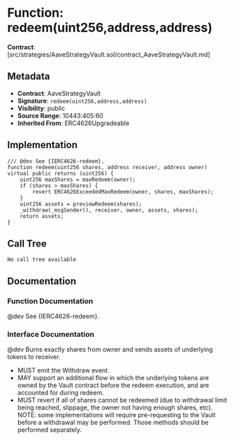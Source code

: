 # Function: redeem(uint256,address,address)

**Contract**: [src/strategies/AaveStrategyVault.sol/contract_AaveStrategyVault.md]

## Metadata

- **Contract**: AaveStrategyVault
- **Signature**: `redeem(uint256,address,address)`
- **Visibility**: public
- **Source Range**: 10443:405:60
- **Inherited From**: ERC4626Upgradeable

## Implementation

```solidity
/// @dev See {IERC4626-redeem}. 
function redeem(uint256 shares, address receiver, address owner) virtual public returns (uint256) {
    uint256 maxShares = maxRedeem(owner);
    if (shares > maxShares) {
        revert ERC4626ExceededMaxRedeem(owner, shares, maxShares);
    }
    uint256 assets = previewRedeem(shares);
    _withdraw(_msgSender(), receiver, owner, assets, shares);
    return assets;
}
```

## Call Tree

```
No call tree available
```

## Documentation

### Function Documentation

@dev See {IERC4626-redeem}. 

### Interface Documentation

 @dev Burns exactly shares from owner and sends assets of underlying tokens to receiver.
 - MUST emit the Withdraw event.
 - MAY support an additional flow in which the underlying tokens are owned by the Vault contract before the
   redeem execution, and are accounted for during redeem.
 - MUST revert if all of shares cannot be redeemed (due to withdrawal limit being reached, slippage, the owner
   not having enough shares, etc).
 NOTE: some implementations will require pre-requesting to the Vault before a withdrawal may be performed.
 Those methods should be performed separately.
